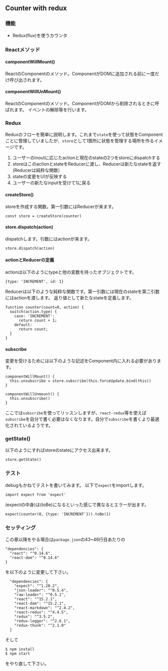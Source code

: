## Counter with redux

### 機能

- Redux(flux)を使うカウンタ

### Reactメソッド

#### componentWillMount()
ReactのComponentのメソッド。ComponentがDOMに追加される前に一度だけ呼び出されます。


#### componentWillUnMount()
ReactのComponentのメソッド。ComponentがDOMから削除されるときに呼ばれます。
イベントの解除等を行います。

### Redux

Reduxのフローを簡単に説明します。これまで`state`を使って状態をComponentごとに管理していましたが、`store`として1箇所に状態を管理する場所を作るイメージです。

1. ユーザーのinoutに応じたactionと現在のstateの2つをstoreにdispatchする
2. storeはこのactionとstateをReducerに渡し、Reducerは新たなstateを返す(Reducerは純粋な関数）
3. stateの変更をUIが反映する
4. ユーザーの新たなinputを受けて1に戻る

#### createStore()

storeを作成する関数。第一引数にはReducerが来ます。

```
const store = createStore(counter)
```

#### store.dispatch(action)

dispatchします。引数にはactionが来ます。

```
store.dispatch(action)
```

#### actionとReducerの定義

actionは以下のようにtypeと他の変数を持ったオブジェクトです。

```
{type: 'INCREMENT', id: 1}
```

Reducerは以下のような純粋な関数です。第一引数には現在のstateを第二引数にはactionを渡します。
返り値として新たなstateを定義します。

```
function counter(count=0, action) {
  switch(action.type) {
    case: 'INCREMENT':
      return count + 1;
    default:
      return count;
  }
}
```

#### subscribe

変更を受けるためには以下のような記述をComponent内に入れる必要があります。

```
componentWillMount() {
  this.unsubscribe = store.subscribe(this.forceUpdate.bind(this))
}

componentWillUnmount() {
  this.unsubscribe()
}
```

ここでは`subscribe`を使ってリッスンしますが、`react-redux`等を使えば`subscribe`を自分で書く必要はなくなります。自分で`subscribe`を書くより最適化されているようです。

### getState()

以下のようにすればstoreのstateにアクセス出来ます。

```
store.getState()
```

### テスト

debugもかねてテストを書いてみます。
以下で`expect`をimportします。

```
import expect from 'expect'
```

(expectの中身)は(toBe)になるといった感じで異なるとエラーが出ます。

```
expect(counter(0, {type: 'INCREMENT'})).toBe(1)
```

### セッティング

この章以降をやる場合は`package.json`の43~46行目あたりの

```
"dependencies": {
  "react": "^0.14.6",
  "react-dom": "^0.14.6"
}
```

を以下のように変更して下さい。

```
  "dependencies": {
    "expect": "^1.20.2",
    "json-loader": "^0.5.4",
    "raw-loader": "^0.5.1",
    "react": "^15.2.1",
    "react-dom": "^15.2.1",
    "react-markdown": "^2.4.2",
    "react-redux": "^4.4.5",
    "redux": "^3.5.2",
    "redux-logger": "^2.6.1",
    "redux-thunk": "^2.1.0"
  }
```

そして

```
$ npm install
$ npm start
```

をやり直して下さい。

